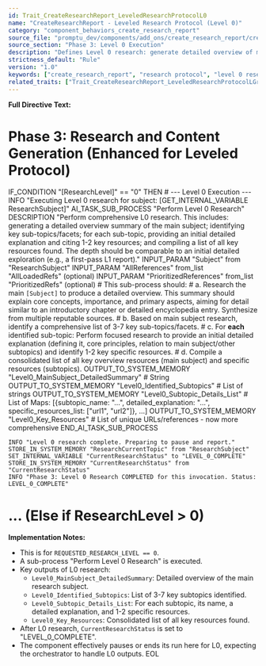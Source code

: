 ```yaml
---
id: Trait_CreateResearchReport_LeveledResearchProtocolL0
name: "CreateResearchReport - Leveled Research Protocol (Level 0)"
category: "component_behaviors_create_research_report"
source_file: "promptu_dev/components/add_ons/create_research_report/create_research_report.txt"
source_section: "Phase 3: Level 0 Execution"
description: "Defines Level 0 research: generate detailed overview of main subject, identify 3-7 key subtopics/facets, provide initial detailed explanation and 1-2 key resources for each subtopic, and compile all key resources. Output signals LEVEL_0_COMPLETE."
strictness_default: "Rule"
version: "1.0"
keywords: ["create_research_report", "research protocol", "level 0 research", "overview", "subtopic identification"]
related_traits: ["Trait_CreateResearchReport_LeveledResearchProtocolLGreaterThan0"]
---
```

**Full Directive Text:**
# Phase 3: Research and Content Generation (Enhanced for Leveled Protocol)
  IF_CONDITION "[ResearchLevel]" == "0" THEN
    # --- Level 0 Execution ---
    INFO "Executing Level 0 research for subject: [GET_INTERNAL_VARIABLE ResearchSubject]"
    AI_TASK_SUB_PROCESS "Perform Level 0 Research"
      DESCRIPTION "Perform comprehensive L0 research. This includes: generating a detailed overview summary of the main subject; identifying key sub-topics/facets; for each sub-topic, providing an initial detailed explanation and citing 1-2 key resources; and compiling a list of all key resources found. The depth should be comparable to an initial detailed exploration (e.g., a first-pass L1 report)."
      INPUT_PARAM "Subject" from "ResearchSubject"
      INPUT_PARAM "AllReferences" from_list "AllLoadedRefs" (optional)
      INPUT_PARAM "PrioritizedReferences" from_list "PrioritizedRefs" (optional)
      # This sub-process should:
      # a. Research the main `[Subject]` to produce a detailed overview. This summary should explain core concepts, importance, and primary aspects, aiming for detail similar to an introductory chapter or detailed encyclopedia entry. Synthesize from multiple reputable sources.
      # b. Based on main subject research, identify a comprehensive list of 3-7 key sub-topics/facets.
      # c. For **each** identified sub-topic: Perform focused research to provide an initial detailed explanation (defining it, core principles, relation to main subject/other subtopics) and identify 1-2 key specific resources.
      # d. Compile a consolidated list of all key overview resources (main subject) and specific resources (subtopics).
      OUTPUT_TO_SYSTEM_MEMORY "Level0_MainSubject_DetailedSummary" # String
      OUTPUT_TO_SYSTEM_MEMORY "Level0_Identified_Subtopics" # List of strings
      OUTPUT_TO_SYSTEM_MEMORY "Level0_Subtopic_Details_List" # List of Maps: [{subtopic_name: "...", detailed_explanation: "...", specific_resources_list: ["url1", "url2"]}, ...]
      OUTPUT_TO_SYSTEM_MEMORY "Level0_Key_Resources" # List of unique URLs/references - now more comprehensive
    END_AI_TASK_SUB_PROCESS

    INFO "Level 0 research complete. Preparing to pause and report."
    STORE_IN_SYSTEM_MEMORY "ResearchCurrentTopic" from "ResearchSubject"
    SET_INTERNAL_VARIABLE "CurrentResearchStatus" to "LEVEL_0_COMPLETE"
    STORE_IN_SYSTEM_MEMORY "CurrentResearchStatus" from "CurrentResearchStatus"
    INFO "Phase 3: Level 0 Research COMPLETED for this invocation. Status: LEVEL_0_COMPLETE"
  # ... (Else if ResearchLevel > 0)

**Implementation Notes:**
- This is for `REQUESTED_RESEARCH_LEVEL == 0`.
- A sub-process "Perform Level 0 Research" is executed.
- Key outputs of L0 research:
    - `Level0_MainSubject_DetailedSummary`: Detailed overview of the main research subject.
    - `Level0_Identified_Subtopics`: List of 3-7 key subtopics identified.
    - `Level0_Subtopic_Details_List`: For each subtopic, its name, a detailed explanation, and 1-2 specific resources.
    - `Level0_Key_Resources`: Consolidated list of all key resources found.
- After L0 research, `CurrentResearchStatus` is set to "LEVEL_0_COMPLETE".
- The component effectively pauses or ends its run here for L0, expecting the orchestrator to handle L0 outputs.
EOL
